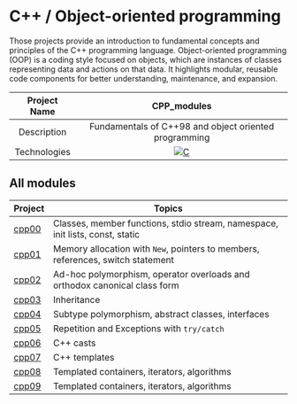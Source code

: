 # C++ / Object-oriented programming

Those projects provide an introduction to fundamental concepts and principles of the C++ programming language.
Object-oriented programming (OOP) is a coding style focused on objects, which are instances of classes representing data and actions on that data. It highlights modular, reusable code components for better understanding, maintenance, and expansion.

|    Project Name    |                                                                       CPP_modules                                                                      |
| :----------------: | :-------------------------------------------------------------------------------------------------------------------------------------------------: |
|    Description     |                                             Fundamentals of C++98 and object oriented  programming                                             |
|    Technologies    | <a href="#"><img alt="C" src="https://custom-icon-badges.demolab.com/badge/C++-9C033A.svg?logo=cpp2&logoColor=white&style=for-the-badge"></a> |

## All modules 

| Project | Topics |
|-----|--------|
| [cpp00](https://github.com/trobert42/CPP_modules/tree/main/cpp00) | Classes, member functions, stdio stream, namespace, init lists, const, static |
| [cpp01](https://github.com/trobert42/CPP_modules/tree/main/cpp01) | Memory allocation with `New`, pointers to members, references, switch statement |
| [cpp02](https://github.com/trobert42/CPP_modules/tree/main/cpp02) | Ad-hoc polymorphism, operator overloads and orthodox canonical class form |
| [cpp03](https://github.com/trobert42/CPP_modules/tree/main/cpp03) | Inheritance |
| [cpp04](https://github.com/trobert42/CPP_modules/tree/main/cpp04) | Subtype polymorphism, abstract classes, interfaces |
| [cpp05](https://github.com/trobert42/CPP_modules/tree/main/cpp05) | Repetition and Exceptions with `try/catch` |
| [cpp06](https://github.com/trobert42/CPP_modules/tree/main/cpp06) | C++ casts |
| [cpp07](https://github.com/trobert42/CPP_modules/tree/main/cpp07) | C++ templates |
| [cpp08](https://github.com/trobert42/CPP_modules/tree/main/cpp08) | Templated containers, iterators, algorithms |
| [cpp09](https://github.com/trobert42/CPP_modules/tree/main/cpp09) | Templated containers, iterators, algorithms |


